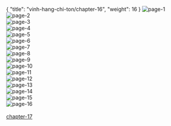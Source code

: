 { "title": "vinh-hang-chi-ton/chapter-16", "weight": 16 }
<img src="vinh-hang-chi-ton_0016_01-eeb8af52d8e41a899c2a4b78a84f858d.webp" alt="page-1" origin="https://1.bp.blogspot.com/-gOC--rVm3cQ/WPnPXjdO6qI/AAAAAAAADbo/2-UzYi7vcKwEaMIXdBHUBYKd7D6CJB3EACLcB/s0/1.jpg"><br/>
<img src="vinh-hang-chi-ton_0016_02-7b0a3ac15db60984818f55c06ef5d958.webp" alt="page-2" origin="https://1.bp.blogspot.com/-zE918-GySck/WPnPZ7P0HuI/AAAAAAAADcE/D8YrjBLxQAEa1szWhp7TtNkQrfIIX9uZQCLcB/s0/2.jpg"><br/>
<img src="vinh-hang-chi-ton_0016_03-7ef38c55512d284a2a3f6a96bb9ab1ff.webp" alt="page-3" origin="https://1.bp.blogspot.com/-5723F5OHFJE/WPnPZ4BncMI/AAAAAAAADcM/XuZT1JCXfgAvHl0vcAI1s7FcttOthumjQCLcB/s0/3.jpg"><br/>
<img src="vinh-hang-chi-ton_0016_04-fe11a65f0a03d60a7e264c9c07cfce38.webp" alt="page-4" origin="https://1.bp.blogspot.com/-tkOgI2Yb4b8/WPnPZw55fAI/AAAAAAAADcI/krVFAWHy77UClru0O5xPVgPXFwe-X63mQCLcB/s0/4.jpg"><br/>
<img src="vinh-hang-chi-ton_0016_05-984bf96bb4d8a735e7bd32237e0358fe.webp" alt="page-5" origin="https://1.bp.blogspot.com/-OpJfeZrOYLA/WPnPaXVNXuI/AAAAAAAADcQ/gcncuXjHfWcyrded_JiOIB2g0_4oZKQuwCLcB/s0/5.jpg"><br/>
<img src="vinh-hang-chi-ton_0016_06-f6bc653d8dd535767c10e31ad73e939d.webp" alt="page-6" origin="https://1.bp.blogspot.com/-pZBVedvUIns/WPnPamEKctI/AAAAAAAADcU/O9xdVjkXNloIpGy1p54NcnT-i7gVS8IqQCLcB/s0/6.jpg"><br/>
<img src="vinh-hang-chi-ton_0016_07-f2ec72d6f48efb4de1651856ab88a5dc.webp" alt="page-7" origin="https://1.bp.blogspot.com/-AM8AacKtXLQ/WPnPak4BviI/AAAAAAAADcY/PiG35kg-uio79Ah-NHMBSo0fyxGfWvKhwCLcB/s0/7.jpg"><br/>
<img src="vinh-hang-chi-ton_0016_08-f76d43fa4b74793d2655dc7f4f109608.webp" alt="page-8" origin="https://1.bp.blogspot.com/-fTOnXVoxPSk/WPnPbPwFJ3I/AAAAAAAADcc/NDas__fPK7IbkEoz9wTN3l36BbiQGAoKwCLcB/s0/8.jpg"><br/>
<img src="vinh-hang-chi-ton_0016_09-67b061dae7b9cef58c846d39e811302b.webp" alt="page-9" origin="https://1.bp.blogspot.com/-3SEu15YBDQU/WPnPbdfZawI/AAAAAAAADcg/X-x-WFlBop8E-iWgVnIOe3dbHbOk3IwxgCLcB/s0/9.jpg"><br/>
<img src="vinh-hang-chi-ton_0016_10-8fa599296029206f847b6829ccd8e28b.webp" alt="page-10" origin="https://1.bp.blogspot.com/-9x4wZxGmn5o/WPnPXsX6ZlI/AAAAAAAADbk/r5_TsyTjydgwLpigGqB7cQRYQGW3HMl5QCLcB/s0/10.jpg"><br/>
<img src="vinh-hang-chi-ton_0016_11-3a269b42bb9ea7630808c2d9a7a95d57.webp" alt="page-11" origin="https://1.bp.blogspot.com/-O_ofHKouxeU/WPnPYhDX96I/AAAAAAAADbw/bAWNraqq1rkwH9_71ZOArDxiXul1-9HwgCLcB/s0/11.jpg"><br/>
<img src="vinh-hang-chi-ton_0016_12-6c6597d3d3e36efe837bbe6090002824.webp" alt="page-12" origin="https://1.bp.blogspot.com/-wRUfoyc0Cng/WPnPYj21gUI/AAAAAAAADbs/DPf9h6LO_4AwkhB0LKguOvMs_sT3f_dRgCLcB/s0/12.jpg"><br/>
<img src="vinh-hang-chi-ton_0016_13-83e1458a5c8ff9983cbafd20f460e8d7.webp" alt="page-13" origin="https://1.bp.blogspot.com/-yPSrrQgGuDo/WPnPYtLPRxI/AAAAAAAADb0/1ePri52Q13sSIg6R2nMY93WniQfAWBKpgCLcB/s0/13.jpg"><br/>
<img src="vinh-hang-chi-ton_0016_14-9e345e228e401e58cdebe42a742f325b.webp" alt="page-14" origin="https://1.bp.blogspot.com/-ry1Iq7EiLAg/WPnPZRSD0kI/AAAAAAAADb4/FmphjHhvNjczKUiVhojRaMi5dmO9KuouACLcB/s0/14.jpg"><br/>
<img src="vinh-hang-chi-ton_0016_15-2f7c15635af29d79f52bf75ff2d21a09.webp" alt="page-15" origin="https://1.bp.blogspot.com/-ylwfzCL59z4/WPnPZKtKIbI/AAAAAAAADb8/D0um8_zc7wAaZKMBPkACHgdNNEbJeJVuQCLcB/s0/15.jpg"><br/>
<img src="vinh-hang-chi-ton_0016_16-2ab663a5eac5732d7ed76daf0d51c3e8.webp" alt="page-16" origin="https://1.bp.blogspot.com/-1x7zK1OlGks/WPnPZYAnIPI/AAAAAAAADcA/JZojmPtQtjQVBe2HURqE79v2iNraIUJEgCLcB/s0/16.jpg"><br/>
<br/><a class="nextchap" href="/vinh-hang-chi-ton/chapter-17">chapter-17</a>

